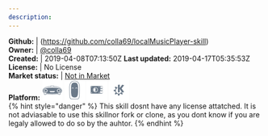 ```yaml
---
description: 
---
```



**Github:** | (https://github.com/colla69/localMusicPlayer-skill)  
**Owner:** | [@colla69](https://github.com/colla69)  
**Created:** | 2019-04-08T07:13:50Z  **Last updated:** 2019-04-17T05:35:53Z  
**License:** | No License  
**Market status:** | [Not in Market](https://market.mycroft.ai/skill/)  
**Platform:**   ![](.gitbook/assets/mark-1-icon.png)  ![](.gitbook/assets/mark-2-icon.png)  ![](.gitbook/assets/picroft-icon.png)  ![](.gitbook/assets/kde.png)   
{% hint style="danger" %}
This skill dosnt have any license attatched. It is not adviasable to use this skillnor fork or clone, as you dont know if you are legaly allowed to do so by the auhtor.
{% endhint %}
